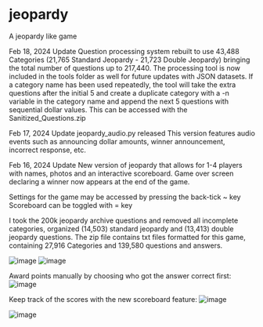 # jeopardy
A jeopardy like game

Feb 18, 2024 Update
Question processing system rebuilt to use 43,488 Categories (21,765 Standard Jeopardy - 21,723 Double Jeopardy) bringing the total number of questions up to 217,440.
The processing tool is now included in the tools folder as well for future updates with JSON datasets.
If a category name has been used repeatedly, the tool will take the extra questions after the initial 5 and create a duplicate category with a -n variable in the category name and append the next 5 questions with sequential dollar values.
This can be accessed with the Sanitized_Questions.zip

Feb 17, 2024 Update
jeopardy_audio.py released
This version features audio events such as announcing dollar amounts, winner announcement, incorrect response, etc.


Feb 16, 2024 Update
New version of jeopardy that allows for 1-4 players with names, photos and an interactive scoreboard.
Game over screen declaring a winner now appears at the end of the game.

Settings for the game may be accessed by pressing the back-tick ~ key
Scoreboard can be toggled with = key

I took the 200k jeopardy archive questions and removed all incomplete categories, organized (14,503) standard jeopardy and (13,413) double jeopardy questions.
The zip file contains txt files formatted for this game, containing 27,916 Categories and 139,580 questions and answers.

![image](https://github.com/james-halpert/jeopardy/assets/35898814/3716e242-20c3-4052-811d-290e90901f64)
![image](https://github.com/james-halpert/jeopardy/assets/35898814/69cec1f3-4df1-48b5-a95f-811c8b4b0846)

Award points manually by choosing who got the answer correct first:
![image](https://github.com/james-halpert/jeopardy/assets/35898814/69b51932-dff6-4559-aa7b-9303025bca3f)

Keep track of the scores with the new scoreboard feature:
![image](https://github.com/james-halpert/jeopardy/assets/35898814/565c71fb-5973-4027-8143-1e6cf1d1e20d)

![image](https://github.com/james-halpert/jeopardy/assets/35898814/d86e074f-6a1e-4dd8-918f-9bf1a76fb84d)
